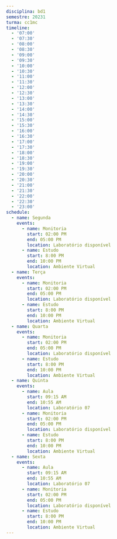 ```yaml
---
disciplina: bd1
semestre: 20231
turma: cc1mc
timeline:
  - '07:00'
  - '07:30'
  - '08:00'
  - '08:30'
  - '09:00'
  - '09:30'
  - '10:00'
  - '10:30'
  - '11:00'
  - '11:30'
  - '12:00'
  - '12:30'
  - '13:00'
  - '13:30'
  - '14:00'
  - '14:30'
  - '15:00'
  - '15:30'
  - '16:00'
  - '16:30'
  - '17:00'
  - '17:30'
  - '18:00'
  - '18:30'
  - '19:00'
  - '19:30'
  - '20:00'
  - '20:30'
  - '21:00'
  - '21:30'
  - '22:00'
  - '22:30'
  - '23:00'
schedule:
  - name: Segunda
    events:
      - name: Monitoria
        start: 02:00 PM
        end: 05:00 PM
        location: Laboratório disponível
      - name: Estudo
        start: 8:00 PM
        end: 10:00 PM
        location: Ambiente Virtual
  - name: Terça
    events:
      - name: Monitoria
        start: 02:00 PM
        end: 05:00 PM
        location: Laboratório disponível
      - name: Estudo
        start: 8:00 PM
        end: 10:00 PM
        location: Ambiente Virtual
  - name: Quarta
    events:
      - name: Monitoria
        start: 02:00 PM
        end: 05:00 PM
        location: Laboratório disponível
      - name: Estudo
        start: 8:00 PM
        end: 10:00 PM
        location: Ambiente Virtual
  - name: Quinta
    events:
      - name: Aula
        start: 09:15 AM
        end: 10:55 AM
        location: Laboratório 07
      - name: Monitoria
        start: 02:00 PM
        end: 05:00 PM
        location: Laboratório disponível
      - name: Estudo
        start: 8:00 PM
        end: 10:00 PM
        location: Ambiente Virtual
  - name: Sexta
    events:
      - name: Aula
        start: 09:15 AM
        end: 10:55 AM
        location: Laboratório 07
      - name: Monitoria
        start: 02:00 PM
        end: 05:00 PM
        location: Laboratório disponível
      - name: Estudo
        start: 8:00 PM
        end: 10:00 PM
        location: Ambiente Virtual
---
```

